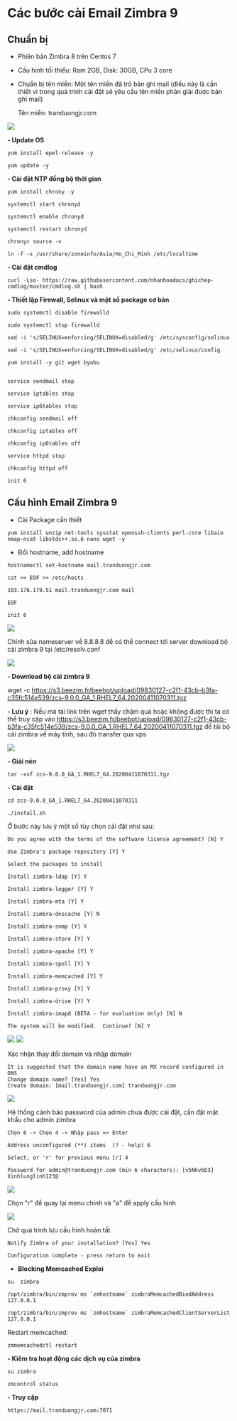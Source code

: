# Các bước cài Email Zimbra 9

## Chuẩn bị

- Phiên bản Zimbra 8 trên Centos 7

- Cấu hình tối thiểu: Ram 2GB, Disk: 30GB, CPu 3 core
- Chuẩn bị tên miền: Một tên miền đã trỏ bản ghi mail (điều này là cần thiết vì trong quá trình cài đặt sẽ yêu cầu tên miền phân giải được bản ghi mail)

    Tên miền: tranduongjr.com

<img src="img/2.png">

**- Update OS**

```
yum install epel-release -y

yum update -y
```

**- Cài đặt NTP đồng bộ thời gian**

```
yum install chrony -y

systemctl start chronyd

systemctl enable chronyd

systemctl restart chronyd

chronyc source -v
```

```
ln -f -s /usr/share/zoneinfo/Asia/Ho_Chi_Minh /etc/localtime
```

**- Cài đặt cmdlog**

```
curl -Lso- https://raw.githubusercontent.com/nhanhoadocs/ghichep-cmdlog/master/cmdlog.sh | bash
```

**- Thiết lập Firewall, Selinux và một số package cơ bản**

```
sudo systemctl disable firewalld

sudo systemctl stop firewalld

sed -i 's/SELINUX=enforcing/SELINUX=disabled/g' /etc/sysconfig/selinux

sed -i 's/SELINUX=enforcing/SELINUX=disabled/g' /etc/selinux/config

yum install -y git wget byobu


service sendmail stop

service iptables stop

service ip6tables stop

chkconfig sendmail off

chkconfig iptables off

chkconfig ip6tables off

service httpd stop

chkconfig httpd off

init 6
```

## Cấu hình Email Zimbra 9

- Cài Package cần thiết

```
yum install unzip net-tools sysstat openssh-clients perl-core libaio nmap-ncat libstdc++.so.6 nano wget -y 
```

- Đổi hostname, add hostname

```
hostnamectl set-hostname mail.tranduongjr.com

cat << EOF >> /etc/hosts

103.176.179.51 mail.tranduongjr.com mail

EOF

init 6
```
<img src="img/4.png">

Chỉnh sửa nameserver về 8.8.8.8 để có thể connect tới server download bộ cài zimbra 9  tại /etc/resolv.conf

<img src="img/3.png">

**- Download bộ cài zimbra 9**

wget -c https://s3.beezim.fr/beebot/upload/09830127-c2f1-43cb-b3fa-c35fc514e539/zcs-9.0.0_GA_1.RHEL7_64.20200411070311.tgz

**- Lưu ý** : Nếu mà tải link trên wget thấy chậm quá hoặc không được thì ta có thể truy cập vào https://s3.beezim.fr/beebot/upload/09830127-c2f1-43cb-b3fa-c35fc514e539/zcs-9.0.0_GA_1.RHEL7_64.20200411070311.tgz để tải bộ cài zimbra về máy tính, sau đó transfer qua vps

<img src="img/5.png">

**- Giải nén**

```
tar -xvf zcs-9.0.0_GA_1.RHEL7_64.20200411070311.tgz
```

**- Cài đặt**

```
cd zcs-9.0.0_GA_1.RHEL7_64.20200411070311

./install.sh
```

Ở bước này lưu ý một số tùy chọn cài đặt như sau:

```
Do you agree with the terms of the software license agreement? [N] Y

Use Zimbra's package repository [Y] Y

Select the packages to install

Install zimbra-ldap [Y] Y

Install zimbra-logger [Y] Y

Install zimbra-mta [Y] Y

Install zimbra-dnscache [Y] N

Install zimbra-snmp [Y] Y

Install zimbra-store [Y] Y

Install zimbra-apache [Y] Y

Install zimbra-spell [Y] Y

Install zimbra-memcached [Y] Y

Install zimbra-proxy [Y] Y

Install zimbra-drive [Y] Y

Install zimbra-imapd (BETA - for evaluation only) [N] N

The system will be modified.  Continue? [N] Y
```

<img src="img/6.png">
<img src="img/7.png">

Xác nhận thay đổi domain và nhập domain

```
It is suggested that the domain name have an MX record configured in DNS
Change domain name? [Yes] Yes
Create domain: [mail.tranduongjr.com] tranduongjr.com
```

<img src="img/8.png">

Hệ thống cảnh báo password của admin chưa được cài đặt, cần đặt mật khẩu cho admin zimbra

```
Chọn 6 -> Chọn 4 -> Nhập pass => Enter

Address unconfigured (**) items  (? - help) 6

Select, or 'r' for previous menu [r] 4

Password for admin@tranduongjr.com (min 6 characters): [v5NhvbD3] Xinhlunglinh123@
```

<img src="img/9.png">

Chọn "r" để quay lại menu chính và "a" để apply cấu hình

<img src="img/10.png">

Chờ quá trình lưu cấu hình hoàn tất

```
Notify Zimbra of your installation? [Yes] Yes

Configuration complete - press return to exit
```

* **Blocking Memcached Exploi**

```
su  zimbra

/opt/zimbra/bin/zmprov ms `zmhostname` zimbraMemcachedBindAddress 127.0.0.1 

/opt/zimbra/bin/zmprov ms `zmhostname` zimbraMemcachedClientServerList 127.0.0.1
```

Restart memcached:

```
zmmemcachedctl restart
```
**- Kiểm tra hoạt động các dịch vụ của zimbra**

```
su zimbra

zmcontrol status
```

**- Truy cập**

```
https://mail.tranduongjr.com:7071
```


